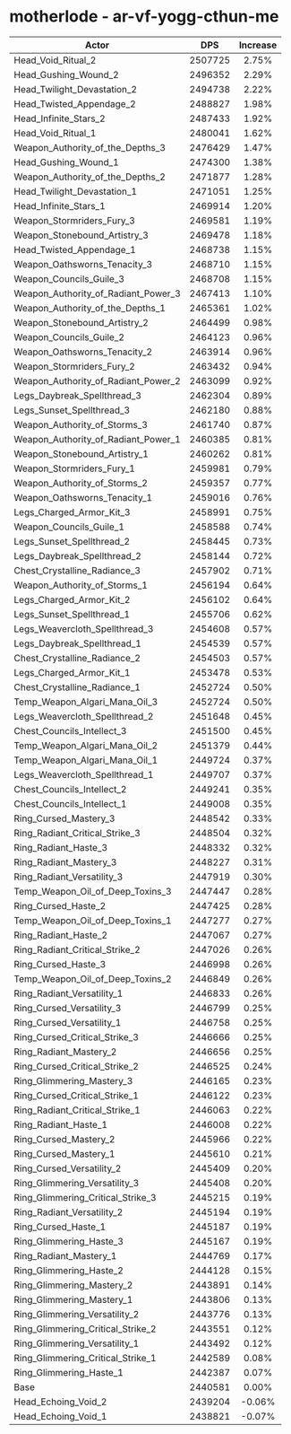 # motherlode - ar-vf-yogg-cthun-me
| Actor | DPS | Increase |
|---|:---:|:---:|
|Head_Void_Ritual_2|2507725|2.75%|
|Head_Gushing_Wound_2|2496352|2.29%|
|Head_Twilight_Devastation_2|2494738|2.22%|
|Head_Twisted_Appendage_2|2488827|1.98%|
|Head_Infinite_Stars_2|2487433|1.92%|
|Head_Void_Ritual_1|2480041|1.62%|
|Weapon_Authority_of_the_Depths_3|2476429|1.47%|
|Head_Gushing_Wound_1|2474300|1.38%|
|Weapon_Authority_of_the_Depths_2|2471877|1.28%|
|Head_Twilight_Devastation_1|2471051|1.25%|
|Head_Infinite_Stars_1|2469914|1.20%|
|Weapon_Stormriders_Fury_3|2469581|1.19%|
|Weapon_Stonebound_Artistry_3|2469478|1.18%|
|Head_Twisted_Appendage_1|2468738|1.15%|
|Weapon_Oathsworns_Tenacity_3|2468710|1.15%|
|Weapon_Councils_Guile_3|2468708|1.15%|
|Weapon_Authority_of_Radiant_Power_3|2467413|1.10%|
|Weapon_Authority_of_the_Depths_1|2465361|1.02%|
|Weapon_Stonebound_Artistry_2|2464499|0.98%|
|Weapon_Councils_Guile_2|2464123|0.96%|
|Weapon_Oathsworns_Tenacity_2|2463914|0.96%|
|Weapon_Stormriders_Fury_2|2463432|0.94%|
|Weapon_Authority_of_Radiant_Power_2|2463099|0.92%|
|Legs_Daybreak_Spellthread_3|2462304|0.89%|
|Legs_Sunset_Spellthread_3|2462180|0.88%|
|Weapon_Authority_of_Storms_3|2461740|0.87%|
|Weapon_Authority_of_Radiant_Power_1|2460385|0.81%|
|Weapon_Stonebound_Artistry_1|2460262|0.81%|
|Weapon_Stormriders_Fury_1|2459981|0.79%|
|Weapon_Authority_of_Storms_2|2459357|0.77%|
|Weapon_Oathsworns_Tenacity_1|2459016|0.76%|
|Legs_Charged_Armor_Kit_3|2458991|0.75%|
|Weapon_Councils_Guile_1|2458588|0.74%|
|Legs_Sunset_Spellthread_2|2458445|0.73%|
|Legs_Daybreak_Spellthread_2|2458144|0.72%|
|Chest_Crystalline_Radiance_3|2457902|0.71%|
|Weapon_Authority_of_Storms_1|2456194|0.64%|
|Legs_Charged_Armor_Kit_2|2456102|0.64%|
|Legs_Sunset_Spellthread_1|2455706|0.62%|
|Legs_Weavercloth_Spellthread_3|2454608|0.57%|
|Legs_Daybreak_Spellthread_1|2454539|0.57%|
|Chest_Crystalline_Radiance_2|2454503|0.57%|
|Legs_Charged_Armor_Kit_1|2453478|0.53%|
|Chest_Crystalline_Radiance_1|2452724|0.50%|
|Temp_Weapon_Algari_Mana_Oil_3|2452724|0.50%|
|Legs_Weavercloth_Spellthread_2|2451648|0.45%|
|Chest_Councils_Intellect_3|2451500|0.45%|
|Temp_Weapon_Algari_Mana_Oil_2|2451379|0.44%|
|Temp_Weapon_Algari_Mana_Oil_1|2449724|0.37%|
|Legs_Weavercloth_Spellthread_1|2449707|0.37%|
|Chest_Councils_Intellect_2|2449241|0.35%|
|Chest_Councils_Intellect_1|2449008|0.35%|
|Ring_Cursed_Mastery_3|2448542|0.33%|
|Ring_Radiant_Critical_Strike_3|2448504|0.32%|
|Ring_Radiant_Haste_3|2448332|0.32%|
|Ring_Radiant_Mastery_3|2448227|0.31%|
|Ring_Radiant_Versatility_3|2447919|0.30%|
|Temp_Weapon_Oil_of_Deep_Toxins_3|2447447|0.28%|
|Ring_Cursed_Haste_2|2447425|0.28%|
|Temp_Weapon_Oil_of_Deep_Toxins_1|2447277|0.27%|
|Ring_Radiant_Haste_2|2447067|0.27%|
|Ring_Radiant_Critical_Strike_2|2447026|0.26%|
|Ring_Cursed_Haste_3|2446998|0.26%|
|Temp_Weapon_Oil_of_Deep_Toxins_2|2446849|0.26%|
|Ring_Radiant_Versatility_1|2446833|0.26%|
|Ring_Cursed_Versatility_3|2446799|0.25%|
|Ring_Cursed_Versatility_1|2446758|0.25%|
|Ring_Cursed_Critical_Strike_3|2446666|0.25%|
|Ring_Radiant_Mastery_2|2446656|0.25%|
|Ring_Cursed_Critical_Strike_2|2446525|0.24%|
|Ring_Glimmering_Mastery_3|2446165|0.23%|
|Ring_Cursed_Critical_Strike_1|2446122|0.23%|
|Ring_Radiant_Critical_Strike_1|2446063|0.22%|
|Ring_Radiant_Haste_1|2446008|0.22%|
|Ring_Cursed_Mastery_2|2445966|0.22%|
|Ring_Cursed_Mastery_1|2445610|0.21%|
|Ring_Cursed_Versatility_2|2445409|0.20%|
|Ring_Glimmering_Versatility_3|2445408|0.20%|
|Ring_Glimmering_Critical_Strike_3|2445215|0.19%|
|Ring_Radiant_Versatility_2|2445194|0.19%|
|Ring_Cursed_Haste_1|2445187|0.19%|
|Ring_Glimmering_Haste_3|2445167|0.19%|
|Ring_Radiant_Mastery_1|2444769|0.17%|
|Ring_Glimmering_Haste_2|2444128|0.15%|
|Ring_Glimmering_Mastery_2|2443891|0.14%|
|Ring_Glimmering_Mastery_1|2443806|0.13%|
|Ring_Glimmering_Versatility_2|2443776|0.13%|
|Ring_Glimmering_Critical_Strike_2|2443551|0.12%|
|Ring_Glimmering_Versatility_1|2443492|0.12%|
|Ring_Glimmering_Critical_Strike_1|2442589|0.08%|
|Ring_Glimmering_Haste_1|2442387|0.07%|
|Base|2440581|0.00%|
|Head_Echoing_Void_2|2439204|-0.06%|
|Head_Echoing_Void_1|2438821|-0.07%|
